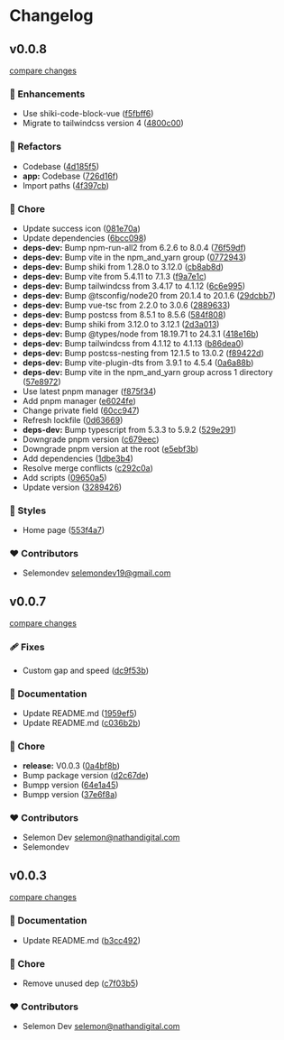 # Changelog


## v0.0.8

[compare changes](https://github.com/selemondev/marquee/compare/v0.0.9...v0.0.8)

### 🚀 Enhancements

- Use shiki-code-block-vue ([f5fbff6](https://github.com/selemondev/marquee/commit/f5fbff6))
- Migrate to tailwindcss version 4 ([4800c00](https://github.com/selemondev/marquee/commit/4800c00))

### 💅 Refactors

- Codebase ([4d185f5](https://github.com/selemondev/marquee/commit/4d185f5))
- **app:** Codebase ([726d16f](https://github.com/selemondev/marquee/commit/726d16f))
- Import paths ([4f397cb](https://github.com/selemondev/marquee/commit/4f397cb))

### 🏡 Chore

- Update success icon ([081e70a](https://github.com/selemondev/marquee/commit/081e70a))
- Update dependencies ([6bcc098](https://github.com/selemondev/marquee/commit/6bcc098))
- **deps-dev:** Bump npm-run-all2 from 6.2.6 to 8.0.4 ([76f59df](https://github.com/selemondev/marquee/commit/76f59df))
- **deps-dev:** Bump vite in the npm_and_yarn group ([0772943](https://github.com/selemondev/marquee/commit/0772943))
- **deps-dev:** Bump shiki from 1.28.0 to 3.12.0 ([cb8ab8d](https://github.com/selemondev/marquee/commit/cb8ab8d))
- **deps-dev:** Bump vite from 5.4.11 to 7.1.3 ([f9a7e1c](https://github.com/selemondev/marquee/commit/f9a7e1c))
- **deps-dev:** Bump tailwindcss from 3.4.17 to 4.1.12 ([6c6e995](https://github.com/selemondev/marquee/commit/6c6e995))
- **deps-dev:** Bump @tsconfig/node20 from 20.1.4 to 20.1.6 ([29dcbb7](https://github.com/selemondev/marquee/commit/29dcbb7))
- **deps-dev:** Bump vue-tsc from 2.2.0 to 3.0.6 ([2889633](https://github.com/selemondev/marquee/commit/2889633))
- **deps-dev:** Bump postcss from 8.5.1 to 8.5.6 ([584f808](https://github.com/selemondev/marquee/commit/584f808))
- **deps-dev:** Bump shiki from 3.12.0 to 3.12.1 ([2d3a013](https://github.com/selemondev/marquee/commit/2d3a013))
- **deps-dev:** Bump @types/node from 18.19.71 to 24.3.1 ([418e16b](https://github.com/selemondev/marquee/commit/418e16b))
- **deps-dev:** Bump tailwindcss from 4.1.12 to 4.1.13 ([b86dea0](https://github.com/selemondev/marquee/commit/b86dea0))
- **deps-dev:** Bump postcss-nesting from 12.1.5 to 13.0.2 ([f89422d](https://github.com/selemondev/marquee/commit/f89422d))
- **deps-dev:** Bump vite-plugin-dts from 3.9.1 to 4.5.4 ([0a6a88b](https://github.com/selemondev/marquee/commit/0a6a88b))
- **deps-dev:** Bump vite in the npm_and_yarn group across 1 directory ([57e8972](https://github.com/selemondev/marquee/commit/57e8972))
- Use latest pnpm manager ([f875f34](https://github.com/selemondev/marquee/commit/f875f34))
- Add pnpm manager ([e6024fe](https://github.com/selemondev/marquee/commit/e6024fe))
- Change private field ([60cc947](https://github.com/selemondev/marquee/commit/60cc947))
- Refresh lockfile ([0d63669](https://github.com/selemondev/marquee/commit/0d63669))
- **deps-dev:** Bump typescript from 5.3.3 to 5.9.2 ([529e291](https://github.com/selemondev/marquee/commit/529e291))
- Downgrade pnpm version ([c679eec](https://github.com/selemondev/marquee/commit/c679eec))
- Downgrade pnpm version at the root ([e5ebf3b](https://github.com/selemondev/marquee/commit/e5ebf3b))
- Add dependencies ([1dbe3b4](https://github.com/selemondev/marquee/commit/1dbe3b4))
- Resolve merge conflicts ([c292c0a](https://github.com/selemondev/marquee/commit/c292c0a))
- Add scripts ([09650a5](https://github.com/selemondev/marquee/commit/09650a5))
- Update version ([3289426](https://github.com/selemondev/marquee/commit/3289426))

### 🎨 Styles

- Home page ([553f4a7](https://github.com/selemondev/marquee/commit/553f4a7))

### ❤️ Contributors

- Selemondev <selemondev19@gmail.com>

## v0.0.7

[compare changes](https://github.com/selemondev/marquee/compare/v0.0.3...v0.0.7)

### 🩹 Fixes

- Custom gap and speed ([dc9f53b](https://github.com/selemondev/marquee/commit/dc9f53b))

### 📖 Documentation

- Update README.md ([1959ef5](https://github.com/selemondev/marquee/commit/1959ef5))
- Update README.md ([c036b2b](https://github.com/selemondev/marquee/commit/c036b2b))

### 🏡 Chore

- **release:** V0.0.3 ([0a4bf8b](https://github.com/selemondev/marquee/commit/0a4bf8b))
- Bump package version ([d2c67de](https://github.com/selemondev/marquee/commit/d2c67de))
- Bumpp version ([64e1a45](https://github.com/selemondev/marquee/commit/64e1a45))
- Bumpp version ([37e6f8a](https://github.com/selemondev/marquee/commit/37e6f8a))

### ❤️ Contributors

- Selemon Dev <selemon@nathandigital.com>
- Selemondev

## v0.0.3

[compare changes](https://github.com/selemondev/marquee/compare/v0.0.2...v0.0.3)

### 📖 Documentation

- Update README.md ([b3cc492](https://github.com/selemondev/marquee/commit/b3cc492))

### 🏡 Chore

- Remove unused dep ([c7f03b5](https://github.com/selemondev/marquee/commit/c7f03b5))

### ❤️ Contributors

- Selemon Dev <selemon@nathandigital.com>

